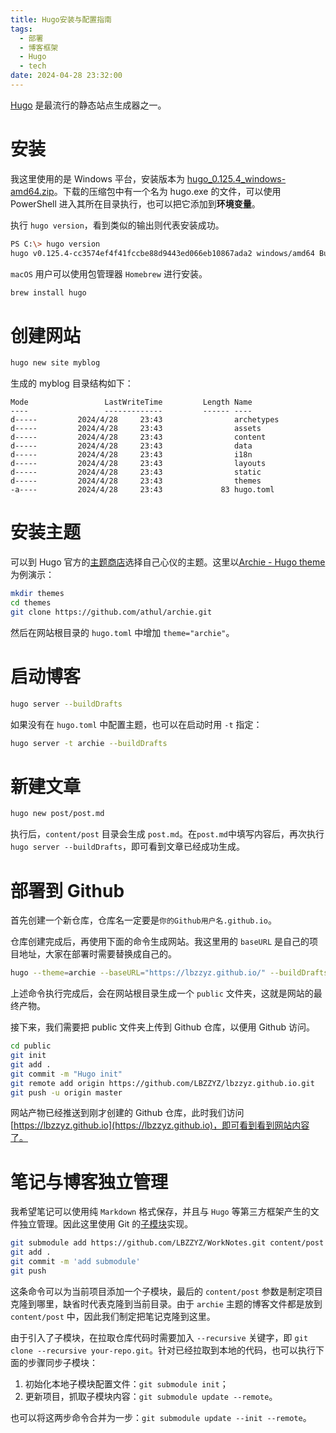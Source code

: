 ```yaml
---
title: Hugo安装与配置指南
tags:
  - 部署
  - 博客框架
  - Hugo
  - tech
date: 2024-04-28 23:32:00
---
```


[Hugo](https://gohugo.io/) 是最流行的静态站点生成器之一。

# 安装
我这里使用的是 Windows 平台，安装版本为 [hugo_0.125.4_windows-amd64.zip](https://github.com/gohugoio/hugo/releases/tag/v0.125.4)。下载的压缩包中有一个名为 hugo.exe 的文件，可以使用 PowerShell 进入其所在目录执行，也可以把它添加到**环境变量**。

执行 `hugo version`，看到类似的输出则代表安装成功。
```bash
PS C:\> hugo version
hugo v0.125.4-cc3574ef4f41fccbe88d9443ed066eb10867ada2 windows/amd64 BuildDate=2024-04-25T13:27:26Z VendorInfo=gohugoio
```

`macOS` 用户可以使用包管理器 `Homebrew` 进行安装。
```bash
brew install hugo
```

# 创建网站
```bash
hugo new site myblog
```

生成的 myblog 目录结构如下：
```
Mode                 LastWriteTime         Length Name
----                 -------------         ------ ----
d-----         2024/4/28     23:43                archetypes
d-----         2024/4/28     23:43                assets
d-----         2024/4/28     23:43                content
d-----         2024/4/28     23:43                data
d-----         2024/4/28     23:43                i18n
d-----         2024/4/28     23:43                layouts
d-----         2024/4/28     23:43                static
d-----         2024/4/28     23:43                themes
-a----         2024/4/28     23:43             83 hugo.toml
```

# 安装主题
可以到 Hugo 官方的[主题商店](https://themes.gohugo.io/)选择自己心仪的主题。这里以[Archie - Hugo theme](https://themes.gohugo.io/themes/archie/)为例演示：
```bash
mkdir themes 
cd themes 
git clone https://github.com/athul/archie.git
```
然后在网站根目录的 `hugo.toml` 中增加 `theme="archie"`。

# 启动博客
```bash
hugo server --buildDrafts
```
如果没有在 `hugo.toml` 中配置主题，也可以在启动时用 `-t` 指定：
```bash
hugo server -t archie --buildDrafts
```

# 新建文章
```bash
hugo new post/post.md
```
执行后，`content/post` 目录会生成 `post.md`。在`post.md`中填写内容后，再次执行 `hugo server --buildDrafts`，即可看到文章已经成功生成。

# 部署到 Github
首先创建一个新仓库，仓库名一定要是`你的Github用户名.github.io`。

仓库创建完成后，再使用下面的命令生成网站。我这里用的 `baseURL` 是自己的项目地址，大家在部署时需要替换成自己的。
```bash
hugo --theme=archie --baseURL="https://lbzzyz.github.io/" --buildDrafts
```
上述命令执行完成后，会在网站根目录生成一个 `public` 文件夹，这就是网站的最终产物。

接下来，我们需要把 public 文件夹上传到 Github 仓库，以便用 Github 访问。
```bash
cd public
git init
git add .
git commit -m "Hugo init"
git remote add origin https://github.com/LBZZYZ/lbzzyz.github.io.git
git push -u origin master
```
网站产物已经推送到刚才创建的 Github 仓库，此时我们访问 [https://lbzzyz.github.io](https://lbzzyz.github.io)，即可看到看到网站内容了。

# 笔记与博客独立管理
我希望笔记可以使用纯 `Markdown` 格式保存，并且与 `Hugo` 等第三方框架产生的文件独立管理。因此这里使用 Git 的[子模块](https://git-scm.com/book/zh/v2/Git-%E5%B7%A5%E5%85%B7-%E5%AD%90%E6%A8%A1%E5%9D%97)实现。

```bash
git submodule add https://github.com/LBZZYZ/WorkNotes.git content/post
git add .
git commit -m 'add submodule'
git push
```

这条命令可以为当前项目添加一个子模块，最后的 `content/post` 参数是制定项目克隆到哪里，缺省时代表克隆到当前目录。由于 `archie` 主题的博客文件都是放到 `content/post` 中，因此我们制定把笔记克隆到这里。

由于引入了子模块，在拉取仓库代码时需要加入 `--recursive` 关键字，即 `git clone --recursive your-repo.git`。针对已经拉取到本地的代码，也可以执行下面的步骤同步子模块：

1. 初始化本地子模块配置文件：`git submodule init`；
2. 更新项目，抓取子模块内容：`git submodule update --remote`。

也可以将这两步命令合并为一步：`git submodule update --init --remote`。